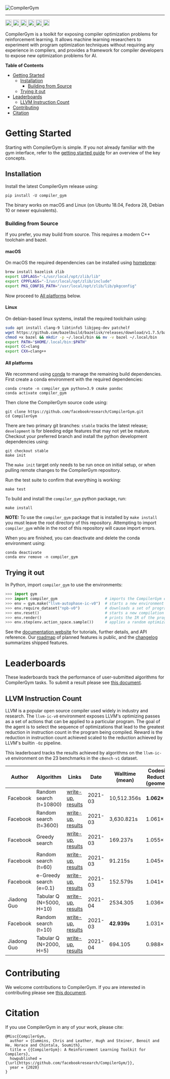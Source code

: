 ![CompilerGym](https://github.com/facebookresearch/CompilerGym/raw/development/docs/source/_static/img/logo.png)

---

<!-- Documentation -->
<a href="http://facebookresearch.github.io/CompilerGym/">
    <img src="https://img.shields.io/badge/documentation-latest-blue.svg" alt="Documentation" height="20">
</a>
<!-- PyPi Version -->
<a href="https://pypi.org/project/compiler-gym/">
    <img src="https://badge.fury.io/py/compiler-gym.svg" alt="PyPI version" height="20">
</a>
<!-- CI status -->
<a href="https://github.com/facebookresearch/CompilerGym/actions?query=workflow%3ACI+branch%3Adevelopment">
    <img src="https://github.com/facebookresearch/CompilerGym/workflows/CI/badge.svg?branch=development" alt="CI status" height="20">
</a>
<!-- Downloads counter -->
<a href="https://pypi.org/project/compiler-gym/">
    <img src="https://pepy.tech/badge/compiler-gym" alt="PyPi Downloads" height="20">
</a>
<!-- license -->
<a href="https://tldrlegal.com/license/mit-license">
    <img src="https://img.shields.io/pypi/l/compiler-gym" alt="License" height="20">
</a>
<!-- Getting started colab -->
<a href="https://colab.research.google.com/github/facebookresearch/CompilerGym/blob/stable/examples/getting-started.ipynb">
    <img src="https://colab.research.google.com/assets/colab-badge.svg" alt="Colab" height="20">
</a>

CompilerGym is a toolkit for exposing compiler optimization problems
for reinforcement learning. It allows machine learning researchers to
experiment with program optimization techniques without requiring any
experience in compilers, and provides a framework for compiler
developers to expose new optimization problems for AI.


**Table of Contents**

- [Getting Started](#getting-started)
  - [Installation](#installation)
    - [Building from Source](#building-from-source)
  - [Trying it out](#trying-it-out)
- [Leaderboards](#leaderboards)
  - [LLVM Instruction Count](#llvm-instruction-count)
- [Contributing](#contributing)
- [Citation](#citation)


# Getting Started

Starting with CompilerGym is simple. If you not already familiar with the gym
interface, refer to the
[getting started guide](http://facebookresearch.github.io/CompilerGym/getting_started.html)
for an overview of the key concepts.


## Installation

Install the latest CompilerGym release using:

    pip install -U compiler_gym

The binary works on macOS and Linux (on Ubuntu 18.04, Fedora 28, Debian 10 or
newer equivalents).

### Building from Source

If you prefer, you may build from source. This requires a modern C++ toolchain
and bazel.

#### macOS  <!-- omit in toc -->

On macOS the required dependencies can be installed using
[homebrew](https://docs.brew.sh/Installation):

```sh
brew install bazelisk zlib
export LDFLAGS="-L/usr/local/opt/zlib/lib"
export CPPFLAGS="-I/usr/local/opt/zlib/include"
export PKG_CONFIG_PATH="/usr/local/opt/zlib/lib/pkgconfig"
```

Now proceed to [All platforms](#all-platforms) below.

#### Linux  <!-- omit in toc -->

On debian-based linux systems, install the required toolchain using:

```sh
sudo apt install clang-9 libtinfo5 libjpeg-dev patchelf
wget https://github.com/bazelbuild/bazelisk/releases/download/v1.7.5/bazelisk-linux-amd64 -O bazel
chmod +x bazel && mkdir -p ~/.local/bin && mv -v bazel ~/.local/bin
export PATH="$HOME/.local/bin:$PATH"
export CC=clang
export CXX=clang++
```

#### All platforms  <!-- omit in toc -->

We recommend using
[conda](https://docs.conda.io/projects/conda/en/latest/user-guide/install/)
to manage the remaining build dependencies. First create a conda environment
with the required dependencies:

    conda create -n compiler_gym python=3.9 cmake pandoc
    conda activate compiler_gym

Then clone the CompilerGym source code using:

    git clone https://github.com/facebookresearch/CompilerGym.git
    cd CompilerGym

There are two primary git branches: `stable` tracks the latest release;
`development` is for bleeding edge features that may not yet be mature. Checkout
your preferred branch and install the python development dependencies using:

    git checkout stable
    make init

The `make init` target only needs to be run once on initial setup, or when
pulling remote changes to the CompilerGym repository.

Run the test suite to confirm that everything is working:

    make test

To build and install the `compiler_gym` python package, run:

    make install

**NOTE:** To use the `compiler_gym` package that is installed by `make install`
you must leave the root directory of this repository. Attempting to import
`compiler_gym` while in the root of this repository will cause import errors.

When you are finished, you can deactivate and delete the conda
environment using:

    conda deactivate
    conda env remove -n compiler_gym


## Trying it out

In Python, import `compiler_gym` to use the environments:

```py
>>> import gym
>>> import compiler_gym                     # imports the CompilerGym environments
>>> env = gym.make("llvm-autophase-ic-v0")  # starts a new environment
>>> env.require_dataset("npb-v0")           # downloads a set of programs
>>> env.reset()                             # starts a new compilation session with a random program
>>> env.render()                            # prints the IR of the program
>>> env.step(env.action_space.sample())     # applies a random optimization, updates state/reward/actions
```

See the [documentation website](http://facebookresearch.github.io/CompilerGym/)
for tutorials, further details, and API reference. Our
[roadmap](https://facebookresearch.github.io/CompilerGym/about.html#roadmap) of
planned features is public, and the
[changelog](https://github.com/facebookresearch/CompilerGym/blob/development/CHANGELOG.md)
summarizes shipped features.


# Leaderboards

These leaderboards track the performance of user-submitted algorithms for
CompilerGym tasks. To submit a result please see
[this document](https://github.com/facebookresearch/CompilerGym/blob/development/CONTRIBUTING.md#leaderboard-submissions).


## LLVM Instruction Count

LLVM is a popular open source compiler used widely in industry and research. The
`llvm-ic-v0` environment exposes LLVM's optimizing passes as a set of actions
that can be applied to a particular program. The goal of the agent is to select
the sequence of optimizations that lead to the greatest reduction in instruction
count in the program being compiled. Reward is the reduction in instruction
count achieved scaled to the reduction achieved by LLVM's builtin `-Oz`
pipeline.

This leaderboard tracks the results achieved by algorithms on the `llvm-ic-v0`
environment on the 23 benchmarks in the `cBench-v1` dataset.

| Author | Algorithm | Links | Date | Walltime (mean) | Codesize Reduction (geomean) |
| --- | --- | --- | --- | --- | --- |
| Facebook | Random search (t=10800) | [write-up](leaderboard/llvm_instcount/random_search/README.md), [results](leaderboard/llvm_instcount/random_search/results_p125_t10800.csv) | 2021-03 | 10,512.356s | **1.062×** |
| Facebook | Random search (t=3600) | [write-up](leaderboard/llvm_instcount/random_search/README.md), [results](leaderboard/llvm_instcount/random_search/results_p125_t3600.csv) | 2021-03 | 3,630.821s | 1.061× |
| Facebook | Greedy search | [write-up](leaderboard/llvm_instcount/e_greedy/README.md), [results](leaderboard/llvm_instcount/e_greedy/results_e0.csv) | 2021-03 | 169.237s | 1.055× |
| Facebook | Random search (t=60) | [write-up](leaderboard/llvm_instcount/random_search/README.md), [results](leaderboard/llvm_instcount/random_search/results_p125_t60.csv) | 2021-03 | 91.215s | 1.045× |
| Facebook | e-Greedy search (e=0.1) | [write-up](leaderboard/llvm_instcount/e_greedy/README.md), [results](leaderboard/llvm_instcount/e_greedy/results_e10.csv) | 2021-03 | 152.579s | 1.041× |
| Jiadong Guo | Tabular Q (N=5000, H=10) | [write-up](leaderboard/llvm_instcount/tabular_q/README.md), [results](leaderboard/llvm_instcount/tabular_q/results-H10-N5000.csv) | 2021-04 | 2534.305 | 1.036× |
| Facebook | Random search (t=10) | [write-up](leaderboard/llvm_instcount/random_search/README.md), [results](leaderboard/llvm_instcount/random_search/results_p125_t10.csv) | 2021-03 | **42.939s** | 1.031× |
| Jiadong Guo | Tabular Q (N=2000, H=5) | [write-up](leaderboard/llvm_instcount/tabular_q/README.md), [results](leaderboard/llvm_instcount/tabular_q/results-H5-N2000.csv) | 2021-04 | 694.105 | 0.988× |


# Contributing

We welcome contributions to CompilerGym. If you are interested in contributing please see
[this document](https://github.com/facebookresearch/CompilerGym/blob/development/CONTRIBUTING.md).


# Citation

If you use CompilerGym in any of your work, please cite:

```
@Misc{CompilerGym,
  author = {Cummins, Chris and Leather, Hugh and Steiner, Benoit and He, Horace and Chintala, Soumith},
  title = {{CompilerGym}: A Reinforcement Learning Toolkit for Compilers},
  howpublished = {\url{https://github.com/facebookresearch/CompilerGym/}},
  year = {2020}
}
```
